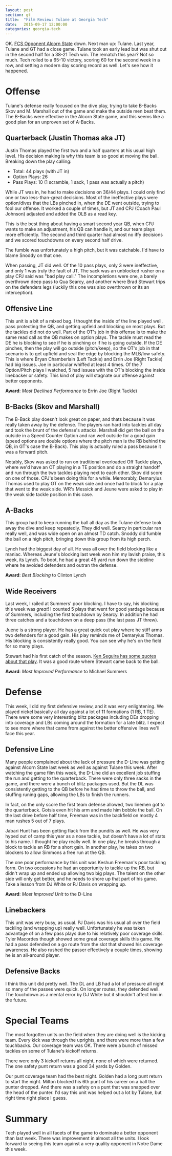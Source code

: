 ```yaml
---
layout: post
section: gt
title:  "Film Review: Tulane at Georgia Tech"
date:   2015-09-17 12:00:00
categories: georgia-tech
---
```


OK. [FCS Opponent Alcorn State](/georgia-tech/2015/09/11/alcorn-state-at-georgia-tech-film-offense.html) down. Next man up: Tulane. Last year, Tulane and GT had a close game. Tulane took an early lead but was shut out in the second half for a 38-21 Tech win. The rematch this year? Not so much. Tech rolled to a 65-10 victory, scoring 60 for the second week in a row, and setting a modern day scoring record as well. Let's see how it happened.

<!--break-->


# Offense

Tulane's defense really focused on the dive play, trying to take B-Backs Skov and M. Marshall out of the game and make the outside men beat them. The B-Backs were effective in the Alcorn State game, and this seems like a good plan for an unproven set of A-Backs.

## Quarterback (Justin Thomas aka JT)

Justin Thomas played the first two and a half quarters at his usual high level. His decision making is why this team is so good at moving the ball. Breaking down the play calling:

- Total: 44 plays (with JT in)
- Option Plays: 26
- Pass Plays: 10 (1 scramble, 1 sack, 1 pass was actually a pitch)

While JT was in, he had to make decisions on 36/44 plays. I could only find one or two less-than-great decisions. Most of the ineffective plays were option/dives that the LBs pinched in, when the DE went outside, trying to fool our offense. It worked a couple of times, but JT and CPJ (Coach Paul Johnson) adjusted and added the OLB as a read key.

This is the best thing about having a smart second year QB, when CPJ wants to make an adjustment, his QB can handle it, and our team plays more efficiently. The second and third quarter had almost no iffy decisions and we scored touchdowns on every second half drive.

The fumble was unfortunately a high pitch, but it was catchable. I'd have to blame Snoddy on that one.

When passing, JT did well. Of the 10 pass plays, only 3 were ineffective, and only 1 was truly the fault of JT. The sack was an unblocked rusher on a play CPJ said was "bad play call." The incompletions were one, a barely overthrown deep pass to Qua Searcy, and another where Brad Stewart trips on the defenders legs (luckily this one was also overthrown or its an interception).

## Offensive Line

This unit is a bit of a mixed bag. I thought the inside of the line played well, pass protecting the QB, and getting upfield and blocking on most plays. But the tackles did not do well. Part of the OT's job in this offense is to make the same read call as the QB makes on option plays. The tackle must read the DE he is blocking to see if he is pinching or if he is going outside. If the DE pinches, then the play will go outside (pitch/keep), so the OT's job in that scenario is to get upfield and seal the edge by blocking the MLB/low safety. This is where Bryan Chamberlain (Left Tackle) and Errin Joe (Right Tackle) had big issues. Joe in particular whiffed at least 4 times. Of the 7 Option/Pitch plays I watched, 5 had issues with the OT's blocking the inside linebacker or safety. This kind of play will stagnate our offense against better opponents.

**Award**: _Most Declined Performance_ to Errin Joe (Right Tackle)

## B-Backs (Skov and Marshall)

The B-Back play doesn't look great on paper, and thats because it was really taken away by the defense. The players ran hard into tackles all day and took the brunt of the defense's attacks. Marshall did get the ball on the outside in a Speed Counter Option and ran well outside for a good gain (speed options are double options where the pitch man is the RB behind the QB, in GT's case the B-Back). This play is actually ruled a pass because it was a forward pitch.

Notably, Skov was asked to run on traditional overloaded Off Tackle plays, where we'd have an OT playing in a TE position and do a straight handoff and run through the two tackles playing next to each other. Skov did score on one of those. CPJ's been doing this for a while. Memorably, Demaryius Thomas used to play OT on the weak side and once had to block for a play that went to the weak side. WR's Messick and Jeune were asked to play in the weak side tackle position in this case.

## A-Backs

This group had to keep running the ball all day as the Tulane defense took away the dive and keep repeatedly. They did well. Searcy in particular ran really well, and was wide open on an almost TD catch. Snoddy did fumble the ball on a high pitch, bringing down this group from its high perch.

Lynch had the biggest day of all. He was all over the field blocking like a maniac. Whereas Jeune's blocking last week won him my lavish praise, this week, its Lynch. To boot, he had a great 45 yard run down the sideline where he avoided defenders and outran the defense.

**Award**: _Best Blocking_ to Clinton Lynch

## Wide Receivers

Last week, I railed at Summers' poor blocking. I have to say, his blocking this week was _great_! I counted 5 plays that went for good yardage because of Summers, including the first touchdown by Searcy. In addition he had three catches and a touchdown on a deep pass (the last pass JT threw).

Juene is a strong player. He has a great quick out play where he stiff arms two defenders for a good gain. His play reminds me of Demaryius Thomas. His blocking is consistently really good. You can see why he's on the field for so many plays.

Stewart had his first catch of the season. [Ken Seguira has some quotes about that play](http://georgiatech.blog.ajc.com/2015/09/15/4-tech-notes-including-justin-thomas-thoughts-on-cfp-rudy/). It was a good route where Stewart came back to the ball.

**Award**: _Most Improved Performance_ to Michael Summers

# Defense

This week, I did my first defensive review, and it was very enlightening. We played nickel basically all day against a lot of 11 formations (1 RB, 1 TE). There were some very interesting blitz packages including DEs dropping into coverage and LBs coming around the formation for a late blitz. I expect to see more where that came from against the better offensive lines we'll face this year.

## Defensive Line

Many people complained about the lack of pressure the D-Line was getting against Alcorn State last week as well as against Tulane this week. After watching the game film this week, the D-Line did an excellent job stuffing the run and getting to the quarterback. There were only three sacks in the game, and there were a bunch of blitz packages used. But the DL was consistently getting to the QB before he had time to throw the ball, and stuffing runing gaps, allowing the LBs to finish the runners.

In fact, on the only score the first team defense allowed, two linemen got to the quarterback. Gotsis even hit his arm and made him bobble the ball. On the last drive before half time, Freeman was in the backfield on mostly 4 man rushes 5 out of 7 plays.

Jabari Hunt has been getting flack from the pundits as well. He was very hyped out of camp this year as a nose tackle, but doesn't have a lot of stats to his name. I thought he play really well. In one play, he breaks through a block to tackle an RB for a short gain. In another play, he takes on two blockers to allow Simmons a free run at the QB.

The one poor performance by this unit was Keshun Freeman's poor tackling form. On two occasions he had an opportunity to tackle up the RB, but didn't wrap up and ended up allowing two big plays. The talent on the other side will only get better, and he needs to shore up that part of his game. Take a lesson from DJ White or PJ Davis on wrapping up.

**Award**: _Most Improved Unit_ to the D-Line

## Linebackers

This unit was very busy, as usual. PJ Davis was his usual all over the field tackling (and wrapping up) really well. Unfortunately he was taken advantage of on a few pass plays due to his relatively poor coverage skills. Tyler Macordes though showed some great coverage skills this game. He had a pass defended on a go route from the slot that showed his coverage awareness. He also rushed the passer effectively a couple times, showing he is an all-around player.

## Defensive Backs

I think this unit did pretty well. The DL and LB had a lot of pressure all night so many of the passes were quick. On longer routes, they defended well. The touchdown as a mental error by DJ White but it shouldn't affect him in the future.

# Special Teams

The most forgotten units on the field when they are doing well is the kicking team. Every kick was through the uprights, and there were more than a few touchbacks. Our coverage team was OK. There were a bunch of missed tackles on some of Tulane's kickoff returns.

There were only 3 kickoff returns all night, none of which were returned. The one safety punt return was a good 34 yards by Golden.

Our punt coverage team had the best night. Golden had a long punt return to start the night. Milton blocked his 6th punt of his career on a ball the punter dropped. And there was a safety on a punt that was snapped over the head of the punter. I'd say this unit was helped out a lot by Tulane, but right time right place I guess.

# Summary

Tech played well in all facets of the game to dominate a better opponent than last week. There was improvement in almost all the units. I look forward to seeing this team against a very quality opponent in Notre Dame this week.